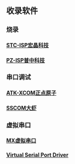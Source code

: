 ## 收录软件
### 烧录
#### [STC-ISP宏晶科技](https://www.stcmcudata.com/index.htm)
#### [PZ-ISP普中科技](http://www.prechin.cn/index.html)
### 串口调试
#### [ATK-XCOM正点原子](http://www.openedv.com/docs/tool/ruanjian/ATK-XCOM.html)
#### [SSCOM大虾](http://www.daxia.com/sscom/sscom5.13.1.rar)
### 虚拟串口
#### [MX虚拟串口](http://www.meixuannet.cn/h-col-104.html)
#### [Virtual Serial Port Driver](https://www.eltima.com/cn/products/vspdxp/)
